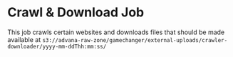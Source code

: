 # Crawl & Download Job

This job crawls certain websites and downloads files that should be made available at `s3://advana-raw-zone/gamechanger/external-uploads/crawler-downloader/yyyy-mm-ddThh:mm:ss/`